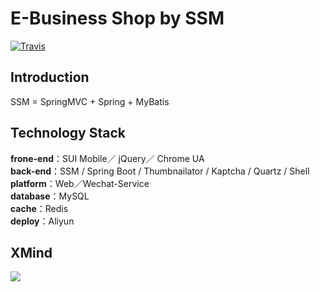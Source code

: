 # E-Business Shop by SSM

[![Travis](https://img.shields.io/badge/language-Java-yellow.svg)](http://github.com/brandon0824/ssmo2oshop)<br/>

## Introduction

SSM = SpringMVC + Spring + MyBatis

## Technology Stack

**frone-end**：SUI Mobile／ jQuery／ Chrome UA<br/>
**back-end**：SSM / Spring Boot / Thumbnailator / Kaptcha / Quartz / Shell<br/>
**platform**：Web／Wechat-Service<br/>
**database**：MySQL<br/>
**cache**：Redis<br/>
**deploy**：Aliyun<br/>

## XMind

![](https://cdn.rawgit.com/brandon0824/ssmo2oshop/master/markmap.svg)

